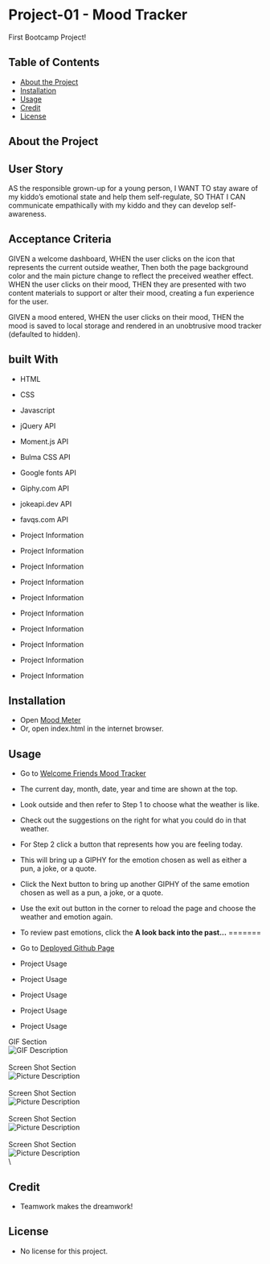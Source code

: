 # Project-01 - Mood Tracker
First Bootcamp Project!

## Table of Contents 

- [About the Project](#about-the-project)
- [Installation](#installation)
- [Usage](#usage)
- [Credit](#credit)
- [License](#license)

## About the Project

## User Story 

AS the responsible grown-up for a young person,
I WANT TO stay aware of my kiddo’s emotional state and help them self-regulate,
SO THAT I CAN communicate empathically with my kiddo and they can develop self-awareness.

## Acceptance Criteria

GIVEN a welcome dashboard,
WHEN the user clicks on the icon that represents the current outside weather,
Then both the page background color and the main picture change to reflect the preceived weather effect. 
WHEN  the user clicks on their mood,
THEN they are presented with two content materials to support or alter their mood, creating a fun experience for the user. 

GIVEN a mood entered,
WHEN the user clicks on their mood,
THEN the mood is saved to local storage and rendered in an unobtrusive mood tracker (defaulted to hidden).

## built With

- HTML
- CSS
- Javascript
- jQuery API
- Moment.js API
- Bulma CSS API
- Google fonts API
- Giphy.com API 
- jokeapi.dev API
- favqs.com API 

- Project Information
- Project Information
- Project Information 
- Project Information
- Project Information
- Project Information 
- Project Information 
- Project Information
- Project Information
- Project Information 

## Installation

- Open [Mood Meter](https://chabivz.github.io/Daily-Checkins/) 
- Or, open index.html in the internet browser.

## Usage

- Go to [Welcome Friends Mood Tracker](https://chabivz.github.io/Daily-Checkins/)
- The current day, month, date, year and time are shown at the top.
- Look outside and then refer to Step 1 to choose what the weather is like.
- Check out the suggestions on the right for what you could do in that weather.
- For Step 2 click a button that represents how you are feeling today.
- This will bring up a GIPHY for the emotion chosen as well as either a pun, a joke, or a quote.
- Click the Next button to bring up another GIPHY of the same emotion chosen as well as a pun, a joke, or a quote.
- Use the exit out button in the corner to reload the page and choose the weather and emotion again.
- To review past emotions, click the **A look back into the past...**
=======
- Go to [Deployed Github Page](https://chabivz.github.io/Daily-Checkins/)

- Project Usage
- Project Usage
- Project Usage
- Project Usage
- Project Usage

GIF Section \
![GIF Description](Assets/images/) \
\
Screen Shot Section \
![Picture Description](Assets/images/) \
\
Screen Shot Section \
![Picture Description](Assets/images/) \
\
Screen Shot Section \
![Picture Description](Assets/images/) \
\
Screen Shot Section \
![Picture Description](Assets/images/) \
\

## Credit

- Teamwork makes the dreamwork!

## License

- No license for this project.